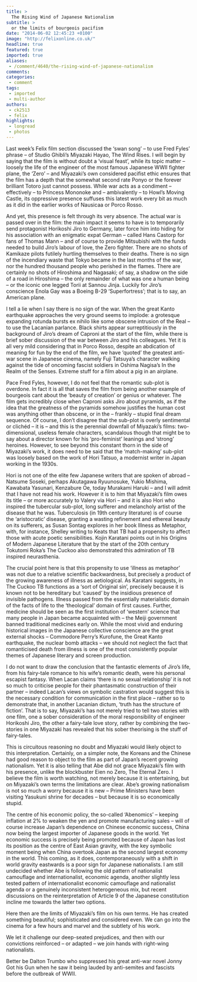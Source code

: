 ```yaml
---
title: >
  The Rising Wind of Japanese Nationalism
subtitle: >
  or the limits of bourgeois pacifism
date: "2014-06-02 12:45:23 +0100"
image: "http://felixonline.co.uk/"
headline: true
featured: true
imported: true
aliases:
 - /comment/4640/the-rising-wind-of-japanese-nationalism
comments:
categories:
 - comment
tags:
 - imported
 - multi-author
authors:
 - ck2513
 - felix
highlights:
 - longread
 - photos
---
```


Last week’s Felix film section discussed the ‘swan song’ – to use Fred Fyles’ phrase – of Studio Ghibli’s Miyazaki Hayao, The Wind Rises. I will begin by saying that the film is without doubt a ‘visual feast’, while its topic matter – loosely the life of the engineer of the most famous Japanese WWII fighter plane, the ‘Zero’ – and Miyazaki’s own considered pacifist ethic ensures that the film has a depth that the somewhat second rate Ponyo or the forever brilliant Totoro just cannot possess. While war acts as a condiment – effectively – to Princess Mononoke and – ambivalently – to Howl’s Moving Castle, its oppressive presence suffuses this latest work every bit as much as it did in the earlier works of Nausicaa or Porco Rosso.

And yet, this presence is felt through its very absence. The actual war is passed over in the film: the main impact it seems to have is to temporarily send protagonist Horikoshi Jiro to Germany, later force him into hiding for his association with an enigmatic expat German – called Hans Castorp for fans of Thomas Mann – and of course to provide Mitsubishi with the funds needed to build Jiro’s labour of love, the Zero fighter. There are no shots of Kamikaze pilots futilely hurtling themselves to their deaths. There is no sign of the incendiary waste that Tokyo became in the last months of the war, nor the hundred thousand people who perished in the flames. There are certainly no shots of Hiroshima and Nagasaki; of say, a shadow on the side of a road in Hiroshima – the only remainder of what was one a human being – or the iconic one legged Torii at Sannou Jinja. Luckily for Jiro’s conscience Enola Gay was a Boeing B-29 ‘Superfortress’; that is to say, an American plane.

I tell a lie when I say there is no sign of the war. When the great Kanto earthquake approaches the very ground seems to implode: a grotesque expanding rotunda bursts ex nihilo like some obscene intrusion of the Real – to use the Lacanian parlance. Black shirts appear surreptitiously in the background of Jiro’s dream of Caproni at the start of the film, while there is brief sober discussion of the war between Jiro and his colleagues. Yet it is all very mild considering that in Porco Rosso, despite an abdication of meaning for fun by the end of the film, we have ‘quoted’ the greatest anti-war scene in Japanese cinema, namely Fuji Tatsuya’s character walking against the tide of oncoming fascist soldiers in Oshima Nagisa’s In the Realm of the Senses. Extreme stuff for a film about a pig in an airplane.

Pace Fred Fyles, however, I do not feel that the romantic sub-plot is overdone. In fact it is all that saves the film from being another example of bourgeois cant about the ‘beauty of creation’ or genius or whatever. The film gets incredibly close when Caproni asks Jiro about pyramids, as if the idea that the greatness of the pyramids somehow justifies the human cost was anything other than obscene, or in the – frankly – stupid final dream sequence. Of course, I don’t disagree that the sub-plot is overly sentimental or clichéd – it is – and this is the perennial downfall of Miyazaki’s films: two-dimensional, useless female characters, scandalous though that might be to say about a director known for his ‘pro-feminist’ leanings and ‘strong’ heroines. However, to see beyond this constant thorn in the side of Miyazaki’s work, it does need to be said that the ‘match-making’ sub-plot was loosely based on the work of Hori Tatsuo, a modernist writer in Japan working in the 1930s.

Hori is not one of the elite few Japanese writers that are spoken of abroad – Natsume Soseki, perhaps Akutagawa Ryuunosuke, Yukio Mishima, Kawabata Yasunari, Kenzabure Oe, today Murakami Haruki – and I will admit that I have not read his work. However it is to him that Miyazaki’s film owes its title – or more accurately to Valery via Hori – and it is also Hori who inspired the tubercular sub-plot, long sufferer and melancholy artist of the disease that he was. Tuberculosis (in 19th century literature) is of course the ‘aristocratic’ disease, granting a wasting refinement and ethereal beauty on its sufferers, as Susan Sontag explores in her book Illness as Metaphor, with, for instance, Shelley writing to Keats that TB had a propensity to affect those with acute poetic sensibilities. Kojin Karatani points out in his Origins of Modern Japanese Literature that by the start of the 20th century Tokutomi Roka’s The Cuckoo also demonstrated this admiration of TB inspired neurasthenia.

The crucial point here is that this propensity to use ‘illness as metaphor’ was not due to a relative scientific backwardness, but precisely a product of the growing awareness of illness as aetiological. As Karatani suggests, in The Cuckoo TB functions as a ‘sort of Original sin’, precisely because it is known not to be hereditary but ‘caused’ by the insidious presence of invisible pathogens. Illness passed from the essentially materialistic domain of the facts of life to the ‘theological’ domain of first causes. Further, medicine should be seen as the first institution of ‘western’ science that many people in Japan became acquainted with – the Meiji government banned traditional medicines early on. While the most vivid and enduring historical images in the Japanese collective conscience are the great external shocks – Commodore Perry’s Kurofune, the Great Kanto earthquake, the nuclear bomb attacks – we should not neglect the fact that romanticised death from illness is one of the most consistently popular themes of Japanese literary and screen production.

I do not want to draw the conclusion that the fantastic elements of Jiro’s life, from his fairy-tale romance to his wife’s romantic death, were his personal escapist fantasy. When Lacan claims ‘there is no sexual relationship’ it is not so much to criticise people for their phantasmatic construction of their partner – indeed Lacan’s views on symbolic castration would suggest this is the necessary condition for communication in the first place – rather so to demonstrate that, in another Lacanian dictum, ‘truth has the structure of fiction’. That is to say, Miyazaki’s has not merely tried to tell two stories with one film, one a sober consideration of the moral responsibility of engineer Horikoshi Jiro, the other a fairy-tale love story, rather by combining the two-stories in one Miyazaki has revealed that his sober theorising is the stuff of fairy-tales.

This is circuitous reasoning no doubt and Miyazaki would likely object to this interpretation. Certainly, on a simpler note, the Koreans and the Chinese had good reason to object to the film as part of Japan’s recent growing nationalism. Yet it is also telling that Abe did not grace Miyazaki’s film with his presence, unlike the blockbuster Eien no Zero, The Eternal Zero. I believe the film is worth watching, not merely because it is entertaining, but on Miyazaki’s own terms the limitations are clear. Abe’s growing nationalism is not so much a worry because it is new – Prime Ministers have been visiting Yasukuni shrine for decades – but because it is so economically stupid.

The centre of his economic policy, the so-called ‘Abenomics’ – keeping inflation at 2% to weaken the yen and promote manufacturing sales – will of course increase Japan’s dependence on Chinese economic success, China now being the largest importer of Japanese goods in the world. Yet economic success is precisely being promoted because of Japan has lost its position as the centre of East Asian gravity, with the key symbolic moment being when China overtook Japan as the second largest economy in the world. This coming, as it does, contemporaneously with a shift in world gravity eastwards is a poor sign for Japanese nationalists. I am still undecided whether Abe is following the old pattern of nationalist camouflage and internationalist, economic agenda, another slightly less tested pattern of internationalist economic camouflage and nationalist agenda or a genuinely inconsistent heterogeneous mix, but recent discussions on the reinterpretation of Article 9 of the Japanese constitution incline me towards the latter two options.

Here then are the limits of Miyazaki’s film on his own terms. He has created something beautiful; sophisticated and considered even. We can go into the cinema for a few hours and marvel and the subtlety of his work.

We let it challenge our deep-seated prejudices, and then with our convictions reinforced – or adapted – we join hands with right-wing nationalists.

Better be Dalton Trumbo who suppressed his great anti-war novel Jonny Got his Gun when he saw it being lauded by anti-semites and fascists before the outbreak of WWII.
